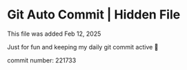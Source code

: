 # Git Auto Commit | Hidden File

This file was added Feb 12, 2025

Just for fun and keeping my daily git commit active 🤪

commit number: 221733
